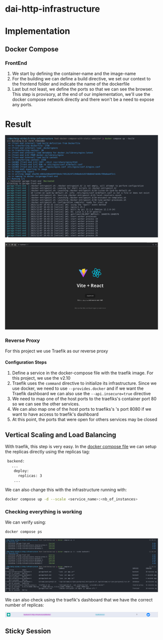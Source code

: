 # dai-http-infrastructure

# Implementation

## Docker Compose

### FrontEnd

1. We start by defining the container-name and the image-name
2. For the building we can define a build directive, we set our context to the frontend folder and indicate the name of the dockerfile
3. Last but not least, we define the ports so that we can see the browser. This step is provisory, at the end of our implementation, we'll use the docker compose network directly and there won't be a need to expose any ports.

# Result

![](media/compose-build.png)

![](media/result-compose.png)

### Reverse Proxy

For this project we use Traefik as our reverse proxy

#### Configuration Steps

1. Define a service in the docker-compose file with the traefik image. For this project, we use the v2.10
2. Traefik uses the `command` directive to initialize its infrastructure. Since we use docker, we need to use `--provides.docker` and if we want the Traefik dashboard we can also use the `--api.insecure=true` directive
3. We need to map one of the host ports to the traefiks's container port 80 so we can see the other services.
4. We can also map one of the host ports to traefiks's 's port 8080 if we want to have access to traefik's dashboard
5. At this point, the ports that were open for others services may be closed

## Vertical Scaling and Load Balancing

With traefik, this step is very easy. In the [docker compose file](compose.yml) we can setup the replicas directly using the replicas tag:

```docker compose
 backend:
   ...
    deploy:
      replicas: 3
    ...
```

We can also change this with the infrastructure running with:

```bash
docker compose up -d --scale <service_name>:<nb_of_instances>
```

### Checking everything is working

We can verify using:

```bash
docker compose ps
```

![](media/compose-scale.png)

We can also check using the traefik's dashboard that we have the correct number of replicas:

![](media/traefik-scale.png)

## Sticky Session
